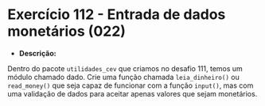 # Exercício 112 - Entrada de dados monetários  (022)

* **Descrição:**

Dentro do pacote `utilidades_cev` que criamos no desafio 111, temos um módulo chamado dado. Crie uma função chamada `leia_dinheiro()` ou `read_money()` que seja capaz de funcionar com a função `input()`, mas com uma validação de dados para aceitar apenas valores que sejam monetários.
